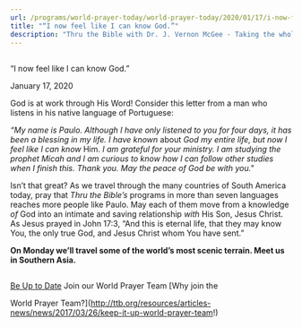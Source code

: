 ```yaml
---
url: /programs/world-prayer-today/world-prayer-today/2020/01/17/i-now-feel-like-i-can-know-god-
title: "“I now feel like I can know God.”"
description: "Thru the Bible with Dr. J. Vernon McGee - Taking the whole Word to the whole world"
---
```







## 
 “I now feel like I can know God.”


January 17, 2020




God is at work through His Word! Consider this letter from a man who listens in his native language of Portuguese:


*“My name is Paulo. Although I have only listened to you for four days, it has been a blessing in my life. I have known* about *God my entire life, but now I feel like I can know* Him. *I am grateful for your ministry. I am studying the prophet Micah and I am curious to know how I can follow other studies when I finish this. Thank you. May the peace of God be with you."*


Isn’t that great? As we travel through the many countries of South America today, pray that *Thru the Bible’s* programs in more than seven languages reaches more people like Paulo. May each of them move from a knowledge *of* God into an intimate and saving relationship *with* His Son, Jesus Christ. As Jesus prayed in John 17:3, “And this is eternal life, that they may know You, the only true God, and Jesus Christ whom You have sent.”


**On Monday we’ll travel some of the world’s most scenic terrain. Meet us in Southern Asia.**







## 




[Be Up to Date](http://feeds.feedburner.com/WorldPrayerToday "World Prayer Today RSS Feed")
Join our World Prayer Team
[Why join the  

World Prayer Team?](http://ttb.org/resources/articles-news/news/2017/03/26/keep-it-up-world-prayer-team!)




